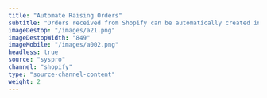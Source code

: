 ```yaml
---
title: "Automate Raising Orders"
subtitle: "Orders received from Shopify can be automatically created in Syspro."
imageDestop: "/images/a21.png"
imageDestopWidth: "849"
imageMobile: "/images/a002.png"
headless: true
source: "syspro"
channel: "shopify"
type: "source-channel-content"
weight: 2
---
```

